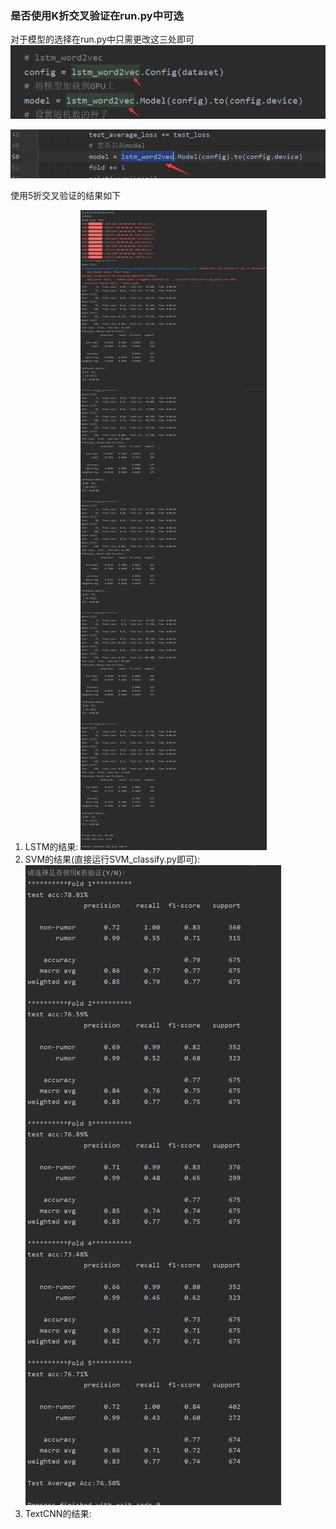 ### 是否使用K折交叉验证在run.py中可选  
对于模型的选择在run.py中只需更改这三处即可
![img.png](Bert_RCNN_Pytorch/dataSet/pic/pic1.png)

![img.png](Bert_RCNN_Pytorch/dataSet/pic/pic2.png)



使用5折交叉验证的结果如下 

1. LSTM的结果:
![img.png](Bert_RCNN_Pytorch/dataSet/pic/LSTM_result.png)
2. SVM的结果(直接运行SVM_classify.py即可):
![img.png](Bert_RCNN_Pytorch/dataSet/pic/SVM_result.png)
3. TextCNN的结果:

